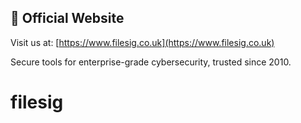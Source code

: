 ## 🔗 Official Website

Visit us at: [https://www.filesig.co.uk](https://www.filesig.co.uk)

Secure tools for enterprise-grade cybersecurity, trusted since 2010.
# filesig
